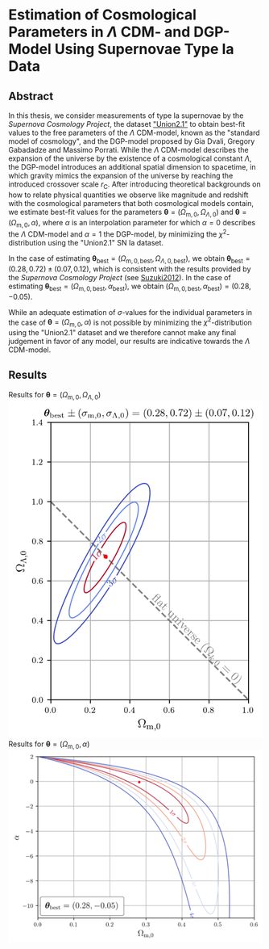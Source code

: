 
# Estimation of Cosmological Parameters in $\Lambda$ CDM- and DGP-Model Using Supernovae Type Ia Data

## Abstract

In this thesis, we consider measurements of type Ia supernovae by the *Supernova Cosmology Project*, the dataset ["Union2.1"](https://supernova.lbl.gov/Union/) to obtain best-fit values to the free parameters of the $\Lambda$ CDM-model, known as the "standard model of cosmology", and the DGP-model proposed by Gia Dvali, Gregory Gabadadze and Massimo Porrati.
While the $\Lambda$ CDM-model describes the expansion of the universe by the existence of a cosmological constant $\Lambda$, the DGP-model introduces an additional spatial dimension to spacetime, in which gravity mimics the expansion of the universe by reaching the introduced crossover scale $r_{\text{C}}$.
After introducing theoretical backgrounds on how to relate physical quantities we observe like magnitude and redshift with the cosmological parameters that both cosmological models contain, we estimate best-fit values for the parameters $\boldsymbol{\theta} = (\Omega_{\text{m},0}, \Omega_{\Lambda,0})$ and $\boldsymbol{\theta} = (\Omega_{\text{m},0}, \alpha)$, where $\alpha$ is an interpolation parameter for which $\alpha = 0$ describes the $\Lambda$ CDM-model and $\alpha = 1$ the DGP-model, by minimizing the $\chi^2$-distribution using the "Union2.1" SN Ia dataset.

In the case of estimating $\boldsymbol{\theta}_{\text{best}} = (\Omega_{\text{m}, 0, \text{best}}, \Omega_{\Lambda, 0, \text{best}})$, we obtain $\boldsymbol{\theta}_{\text{best}} = (0.28, 0.72) \pm (0.07, 0.12)$, which is consistent with the results provided by the *Supernova Cosmology Project* (see [Suzuki2012](https://iopscience.iop.org/article/10.1088/0004-637X/746/1/85)).
In the case of estimating $\boldsymbol{\theta}_{\text{best}} = (\Omega_{\text{m}, 0, \text{best}}, \alpha_{\text{best}})$, we obtain $(\Omega_{\text{m}, 0, \text{best}}, \alpha_{\text{best}}) = (0.28, -0.05)$.

While an adequate estimation of $\sigma$-values for the individual parameters in the case of
$\boldsymbol{\theta} = (\Omega_{\text{m},0}, \alpha)$ is not possible by minimizing the $\chi^2$-distribution using the "Union2.1" dataset and we therefore cannot make any final judgement in favor of any model, our results are indicative towards the $\Lambda$ CDM-model.

## Results

Results for $\boldsymbol{\theta} = (\Omega_{\text{m}, 0}, \Omega_{\Lambda,0})$
![](https://github.com/DaHaCoder/bachelor-thesis/blob/main/thesis/figures/plots/PNG/Lambda-CDM-analytic-likelihood_Omega-m0-vs-Omega-Lambda0.png)
Results for $\boldsymbol{\theta} = (\Omega_{\text{m}, 0}, \alpha)$
![](https://github.com/DaHaCoder/bachelor-thesis/blob/main/thesis/figures/plots/PNG/DGP-analytic-chi2_Omega-m0-vs-alpha-full.png)

